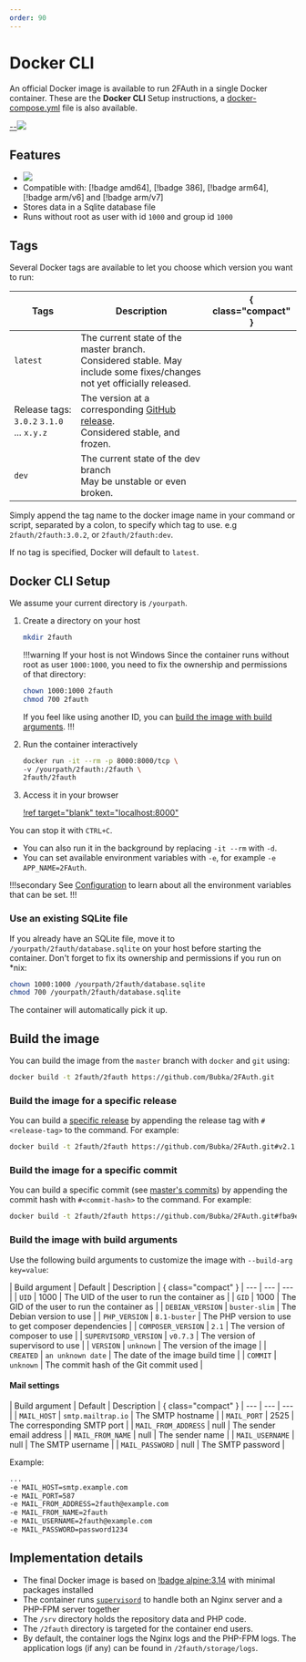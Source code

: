 ```yaml
---
order: 90
---
```

# Docker CLI

An official Docker image is available to run 2FAuth in a single Docker container.
These are the __Docker CLI__ Setup instructions, a <a href="https://github.com/Bubka/2FAuth/blob/master/docker/docker-compose.yml" target="_blank">docker-compose.yml</a> file is also available.

[--![](https://dockeri.co/image/2fauth/2fauth)](https://hub.docker.com/r/2fauth/2fauth)

<div style="clear: both;"></div>

## Features

- [![](https://img.shields.io/docker/image-size/2fauth/2fauth/latest)](https://hub.docker.com/r/2fauth/2fauth/tags)
- Compatible with: [!badge amd64], [!badge 386], [!badge arm64], [!badge arm/v6] and [!badge arm/v7]
- Stores data in a Sqlite database file
- Runs without root as user with id `1000` and group id `1000`

## Tags

Several Docker tags are available to let you choose which version you want to run:

| Tags | Description | { class="compact" }
| --- | --- | --- |
| `latest` | The current state of the master branch.<br />Considered stable. May include some fixes/changes not yet officially released. |
| Release tags: `3.0.2` `3.1.0` ... `x.y.z` | The version at a corresponding [GitHub release](https://github.com/Bubka/2FAuth/releases).<br />Considered stable, and frozen. |
| `dev` | The current state of the dev branch<br />May be unstable or even broken.

Simply append the tag name to the docker image name in your command or script, separated by a colon, to specify which tag to use. e.g `2fauth/2fauth:3.0.2`, or `2fauth/2fauth:dev`.

If no tag is specified, Docker will default to `latest`.

## Docker CLI Setup

We assume your current directory is `/yourpath`.

1. Create a directory on your host

    ```sh
    mkdir 2fauth
    ```

    !!!warning If your host is not Windows
    Since the container runs without root as user `1000:1000`, you need to fix the ownership and permissions of that directory:

    ```sh
    chown 1000:1000 2fauth
    chmod 700 2fauth
    ```

    If you feel like using another ID, you can [build the image with build arguments](#build-the-image-with-build-arguments).
    !!!

1. Run the container interactively

    ```sh
    docker run -it --rm -p 8000:8000/tcp \
    -v /yourpath/2fauth:/2fauth \
    2fauth/2fauth
    ```

1. Access it in your browser

    [!ref target="blank" text="localhost:8000"](http://localhost:8000)

You can stop it with `CTRL+C`.

- You can also run it in the background by replacing `-it --rm` with `-d`.
- You can set available environment variables with `-e`, for example `-e APP_NAME=2FAuth`.

!!!secondary
See [Configuration](/getting-started/configuration/env-vars/) to learn about all the environment variables that can be set.
!!!

### Use an existing SQLite file

If you already have an SQLite file, move it to `/yourpath/2fauth/database.sqlite` on your host before starting the container. Don't forget to fix its ownership and permissions if you run on *nix:

```sh
chown 1000:1000 /yourpath/2fauth/database.sqlite
chmod 700 /yourpath/2fauth/database.sqlite
```

The container will automatically pick it up.

## Build the image

You can build the image from the `master` branch with `docker` and `git` using:

```sh
docker build -t 2fauth/2fauth https://github.com/Bubka/2FAuth.git
```

### Build the image for a specific release

You can build a [specific release](https://github.com/Bubka/2FAuth/releases) by appending the release tag with `#<release-tag>` to the command. For example:

```sh
docker build -t 2fauth/2fauth https://github.com/Bubka/2FAuth.git#v2.1.0
```

### Build the image for a specific commit

You can build a specific commit (see [master's commits](https://github.com/Bubka/2FAuth/commits/master)) by appending the commit hash with `#<commit-hash>` to the command. For example:

```sh
docker build -t 2fauth/2fauth https://github.com/Bubka/2FAuth.git#fba9e29bd4e3bb697296bb0bde60ae869537528b
```

### Build the image with build arguments

Use the following build arguments to customize the image with `--build-arg key=value`:

| Build argument | Default | Description | { class="compact" }
| --- | --- | --- |
| `UID` | 1000 | The UID of the user to run the container as |
| `GID` | 1000 | The GID of the user to run the container as |
| `DEBIAN_VERSION` | `buster-slim` | The Debian version to use |
| `PHP_VERSION` | `8.1-buster` | The PHP version to use to get composer dependencies |
| `COMPOSER_VERSION` | `2.1` | The version of composer to use |
| `SUPERVISORD_VERSION` | `v0.7.3` | The version of supervisord to use |
| `VERSION` | `unknown` | The version of the image |
| `CREATED` | `an unknown date` | The date of the image build time |
| `COMMIT` | `unknown` | The commit hash of the Git commit used |

#### Mail settings

| Build argument | Default | Description |  { class="compact" }
| --- | --- | --- |
| `MAIL_HOST` | `smtp.mailtrap.io` | The SMTP hostname |
| `MAIL_PORT` | 2525 | The corresponding SMTP port |
| `MAIL_FROM_ADDRESS` | null | The sender email address |
| `MAIL_FROM_NAME` | null | The sender name |
| `MAIL_USERNAME` | null | The SMTP username |
| `MAIL_PASSWORD` | null | The SMTP password |

Example:

```sh
...
-e MAIL_HOST=smtp.example.com
-e MAIL_PORT=587
-e MAIL_FROM_ADDRESS=2fauth@example.com
-e MAIL_FROM_NAME=2fauth
-e MAIL_USERNAME=2fauth@example.com
-e MAIL_PASSWORD=password1234
```

## Implementation details

- The final Docker image is based on [!badge alpine:3.14](https://hub.docker.com/_/alpine) with minimal packages installed
- The container runs [`supervisord`](https://github.com/ochinchina/supervisord) to handle both an Nginx server and a PHP-FPM server together
- The `/srv` directory holds the repository data and PHP code.
- The `/2fauth` directory is targeted for the container end users.
- By default, the container logs the Nginx logs and the PHP-FPM logs. The application logs (if any) can be found in `/2fauth/storage/logs`.
